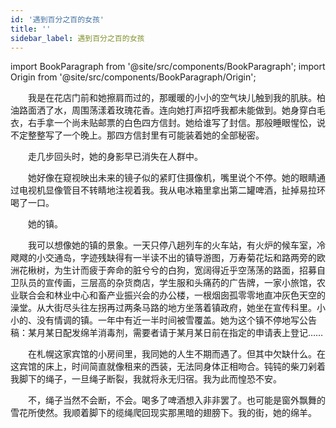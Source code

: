 ```yaml
---
id: '遇到百分之百的女孩'
title: ''
sidebar_label: 遇到百分之百的女孩
---
```


import BookParagraph from '@site/src/components/BookParagraph';
import Origin from '@site/src/components/BookParagraph/Origin';

<BookParagraph section="遇见百分百的女孩">
&emsp;&emsp;我是在花店门前和她擦肩而过的，那暖暖的小小的空气块儿触到我的肌肤。柏油路面洒了水，周围荡漾着玫瑰花香。连向她打声招呼我都未能做到。她身穿白毛衣，右手拿一个尚未贴邮票的白色四方信封。她给谁写了封信。那般睡眼惺忪，说不定整整写了一个晚上。那四方信封里有可能装着她的全部秘密。

&emsp;&emsp;走几步回头时，她的身影早已消失在人群中。
</BookParagraph>

<BookParagraph section="她的镇，她的绵羊">
&emsp;&emsp;她好像在窥视映出未来的镜子似的紧盯住摄像机，嘴里说个不停。她的眼睛通过电视机显像管目不转睛地注视着我。我从电冰箱里拿出第二罐啤酒，扯掉易拉环喝了一口。

&emsp;&emsp;她的镇。

&emsp;&emsp;我可以想像她的镇的景象。一天只停八趟列车的火车站，有火炉的候车室，冷飕飕的小交通岛，字迹残缺得有一半读不出的镇导游图，万寿菊花坛和路两旁的欧洲花楸树，为生计而疲于奔命的脏兮兮的白狗，宽阔得近乎空荡荡的路面，招募自卫队员的宣传画，三层高的杂货商店，学生服和头痛药的广告牌，一家小旅馆，农业联合会和林业中心和畜产业振兴会的办公楼，一根烟囱孤零零地直冲灰色天空的澡堂。从大街尽头往左拐再过两条马路的地方坐落着镇政府，她坐在宣传科里。小小的、没有情调的镇。一年中有近一半时间被雪覆盖。她为这个镇不停地写公告稿：某月某日配发绵羊消毒剂，需要者请于某月某日前在指定的申请表上登记……

&emsp;&emsp;在札幌这家宾馆的小房间里，我同她的人生不期而遇了。但其中欠缺什么。在这宾馆的床上，时间简直就像租来的西装，无法同身体正相吻合。钝钝的柴刀剁着我脚下的绳子，一旦绳子断裂，我就将永无归宿。我为此而惶恐不安。

&emsp;&emsp;不，绳子当然不会断，不会。喝多了啤酒想入非非罢了。也可能是窗外飘舞的雪花所使然。我顺着脚下的缆绳爬回现实那黑暗的翅膀下。我的街，她的绵羊。
</BookParagraph>

<Origin book_name="《遇到百分之百的女孩》" author="村上春树" />